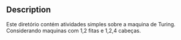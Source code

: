 ## Description
Este diretório contém atividades simples sobre a maquina de Turing. Considerando maquinas com 1,2 fitas e 1,2,4 cabeças.